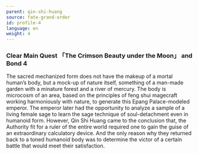 ```yaml
---
parent: qin-shi-huang
source: fate-grand-order
id: profile-4
language: en
weight: 4
---
```


### Clear Main Quest 「The Crimson Beauty under the Moon」 and Bond 4

The sacred mechanized form does not have the makeup of a mortal human’s body, but a mock-up of nature itself, something of a man-made garden with a minature forest and a river of mercury. The body is microcosm of an area, based on the principles of feng shui magecraft working harmoniously with nature, to generate this Epang Palace-modeled emperor.
The emperor later had the opportunity to analyze a sample of a living female sage to learn the sage technique of soul-detachment even in humanoid form. However, Qin Shi Huang came to the conclusion that, the Authority fit for a ruler of the entire world required one to gain the guise of an extraordinary calculatory device.
And the only reason why they returned back to a toned humanoid body was to determine the victor of a certain battle that would meet their satisfaction.
